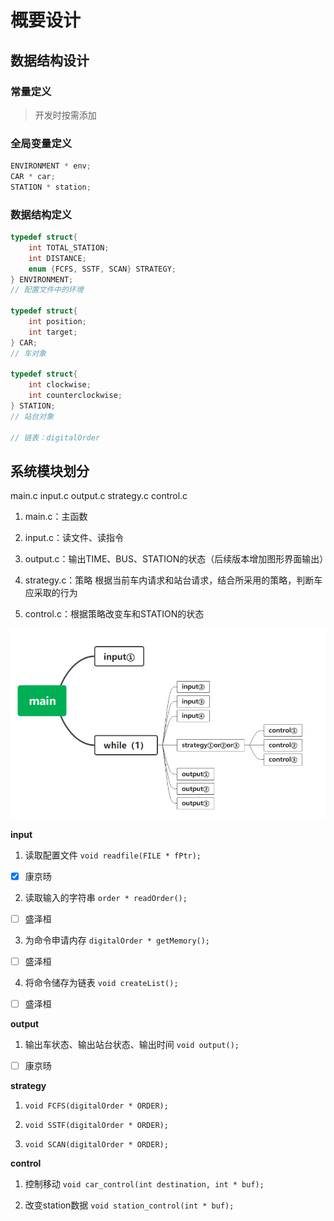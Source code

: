 # 概要设计

## 数据结构设计

### 常量定义

> 开发时按需添加

### 全局变量定义

```c
ENVIRONMENT * env;
CAR * car;
STATION * station;
```

### 数据结构定义

```C
typedef struct{
    int TOTAL_STATION;
    int DISTANCE;
    enum {FCFS, SSTF, SCAN} STRATEGY;
} ENVIRONMENT;
// 配置文件中的环境

typedef struct{
    int position;
    int target;
} CAR;
// 车对象

typedef struct{
    int clockwise;
    int counterclockwise;
} STATION;
// 站台对象

// 链表：digitalOrder
```

## 系统模块划分

main.c input.c output.c strategy.c control.c

1. main.c：主函数

2. input.c：读文件、读指令

3. output.c：输出TIME、BUS、STATION的状态（后续版本增加图形界面输出）

4. strategy.c：策略
   根据当前车内请求和站台请求，结合所采用的策略，判断车应采取的行为

5. control.c：根据策略改变车和STATION的状态

![1221652012089_.pic.jpg](概要设计_assets/62a6296dcd1d5ae39a9acf5b915fe2247040e103.jpg)

**input**

1. 读取配置文件
   `void readfile(FILE * fPtr);`
- [x] 康京旸

2. 读取输入的字符串
   `order * readOrder();`
- [ ] 盛泽桓

3. 为命令申请内存
   `digitalOrder * getMemory();`
- [ ] 盛泽桓

4. 将命令储存为链表
   `void createList();`
- [ ] 盛泽桓

**output**

1. 输出车状态、输出站台状态、输出时间
   `void output();`
- [ ] 康京旸

**strategy**

1. `void FCFS(digitalOrder * ORDER);`

2. `void SSTF(digitalOrder * ORDER);`

3. `void SCAN(digitalOrder * ORDER);`

**control**

1. 控制移动
   `void car_control(int destination, int * buf);`

2. 改变station数据
   `void station_control(int * buf);`
